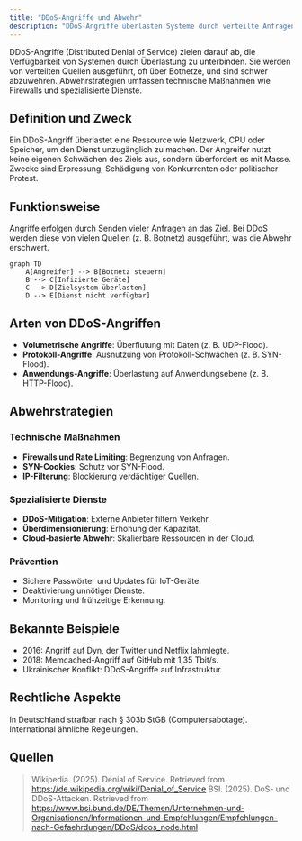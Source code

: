 ```yaml
---
title: "DDoS-Angriffe und Abwehr"
description: "DDoS-Angriffe überlasten Systeme durch verteilte Anfragen von Botnetzen, während Abwehrstrategien wie Firewalls, Rate Limiting und Mitigation-Dienste eingesetzt werden."
---
```


DDoS-Angriffe (Distributed Denial of Service) zielen darauf ab, die Verfügbarkeit von Systemen durch Überlastung zu unterbinden. Sie werden von verteilten Quellen ausgeführt, oft über Botnetze, und sind schwer abzuwehren. Abwehrstrategien umfassen technische Maßnahmen wie Firewalls und spezialisierte Dienste.

## Definition und Zweck

Ein DDoS-Angriff überlastet eine Ressource wie Netzwerk, CPU oder Speicher, um den Dienst unzugänglich zu machen. Der Angreifer nutzt keine eigenen Schwächen des Ziels aus, sondern überfordert es mit Masse. Zwecke sind Erpressung, Schädigung von Konkurrenten oder politischer Protest.

## Funktionsweise

Angriffe erfolgen durch Senden vieler Anfragen an das Ziel. Bei DDoS werden diese von vielen Quellen (z. B. Botnetz) ausgeführt, was die Abwehr erschwert.

```mermaid
graph TD
    A[Angreifer] --> B[Botnetz steuern]
    B --> C[Infizierte Geräte]
    C --> D[Zielsystem überlasten]
    D --> E[Dienst nicht verfügbar]
```

## Arten von DDoS-Angriffen

- **Volumetrische Angriffe**: Überflutung mit Daten (z. B. UDP-Flood).
- **Protokoll-Angriffe**: Ausnutzung von Protokoll-Schwächen (z. B. SYN-Flood).
- **Anwendungs-Angriffe**: Überlastung auf Anwendungsebene (z. B. HTTP-Flood).

## Abwehrstrategien

### Technische Maßnahmen
- **Firewalls und Rate Limiting**: Begrenzung von Anfragen.
- **SYN-Cookies**: Schutz vor SYN-Flood.
- **IP-Filterung**: Blockierung verdächtiger Quellen.

### Spezialisierte Dienste
- **DDoS-Mitigation**: Externe Anbieter filtern Verkehr.
- **Überdimensionierung**: Erhöhung der Kapazität.
- **Cloud-basierte Abwehr**: Skalierbare Ressourcen in der Cloud.

### Prävention
- Sichere Passwörter und Updates für IoT-Geräte.
- Deaktivierung unnötiger Dienste.
- Monitoring und frühzeitige Erkennung.

## Bekannte Beispiele

- 2016: Angriff auf Dyn, der Twitter und Netflix lahmlegte.
- 2018: Memcached-Angriff auf GitHub mit 1,35 Tbit/s.
- Ukrainischer Konflikt: DDoS-Angriffe auf Infrastruktur.

## Rechtliche Aspekte

In Deutschland strafbar nach § 303b StGB (Computersabotage). International ähnliche Regelungen.

## Quellen

> Wikipedia. (2025). Denial of Service. Retrieved from https://de.wikipedia.org/wiki/Denial_of_Service
> BSI. (2025). DoS- und DDoS-Attacken. Retrieved from https://www.bsi.bund.de/DE/Themen/Unternehmen-und-Organisationen/Informationen-und-Empfehlungen/Empfehlungen-nach-Gefaehrdungen/DDoS/ddos_node.html
